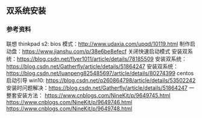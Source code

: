 ## 双系统安装
### 参考资料
联想 thinkpad s2: bios 模式：http://www.udaxia.com/upqd/10119.html
制作启动盘：https://www.jianshu.com/p/38e6be8efecf
    关闭快速启动模式
安装双系统：https://blog.csdn.net/flyer1011/article/details/78185509
安装双系统：https://blog.csdn.net/Gatherfly/article/details/51864247
安装双系统：https://blog.csdn.net/luanpeng825485697/article/details/80274399
centos 启动引导 win10: https://blog.csdn.net/q260864798/article/details/53502242
安装时问题解决：https://blog.csdn.net/Gatherfly/article/details/51864247
一整套安装方法：
https://www.cnblogs.com/NineKit/p/9649745.html
https://www.cnblogs.com/NineKit/p/9649746.html
https://www.cnblogs.com/NineKit/p/9649748.html